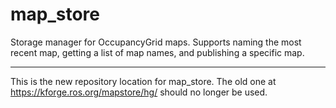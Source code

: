 map_store
=========

Storage manager for OccupancyGrid maps.  Supports naming the most recent map, getting a list of map names, and publishing a specific map.

---

This is the new repository location for map_store.  The old one at https://kforge.ros.org/mapstore/hg/ should no longer be used.
